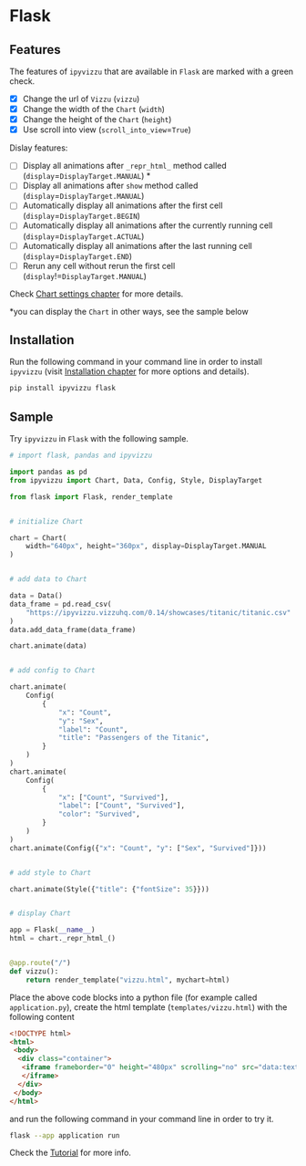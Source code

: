 # Flask

## Features

The features of `ipyvizzu` that are available in `Flask` are marked with a green
check.

- [x] Change the url of `Vizzu` (`vizzu`)
- [x] Change the width of the `Chart` (`width`)
- [x] Change the height of the `Chart` (`height`)
- [x] Use scroll into view (`scroll_into_view`=`True`)

Dislay features:

- [ ] Display all animations after `_repr_html_` method called
  (`display`=`DisplayTarget.MANUAL`) \*
- [ ] Display all animations after `show` method called
  (`display`=`DisplayTarget.MANUAL`)
- [ ] Automatically display all animations after the first cell
  (`display`=`DisplayTarget.BEGIN`)
- [ ] Automatically display all animations after the currently running cell
  (`display`=`DisplayTarget.ACTUAL`)
- [ ] Automatically display all animations after the last running cell
  (`display`=`DisplayTarget.END`)
- [ ] Rerun any cell without rerun the first cell
  (`display`!=`DisplayTarget.MANUAL`)

Check [Chart settings chapter](../../tutorial/chart_settings.md) for more
details.

\*you can display the `Chart` in other ways, see the sample below

## Installation

Run the following command in your command line in order to install `ipyvizzu`
(visit [Installation chapter](../../installation.md) for more options and
details).

```sh
pip install ipyvizzu flask
```

## Sample

Try `ipyvizzu` in `Flask` with the following sample.

```python
# import flask, pandas and ipyvizzu

import pandas as pd
from ipyvizzu import Chart, Data, Config, Style, DisplayTarget

from flask import Flask, render_template


# initialize Chart

chart = Chart(
    width="640px", height="360px", display=DisplayTarget.MANUAL
)


# add data to Chart

data = Data()
data_frame = pd.read_csv(
    "https://ipyvizzu.vizzuhq.com/0.14/showcases/titanic/titanic.csv"
)
data.add_data_frame(data_frame)

chart.animate(data)


# add config to Chart

chart.animate(
    Config(
        {
            "x": "Count",
            "y": "Sex",
            "label": "Count",
            "title": "Passengers of the Titanic",
        }
    )
)
chart.animate(
    Config(
        {
            "x": ["Count", "Survived"],
            "label": ["Count", "Survived"],
            "color": "Survived",
        }
    )
)
chart.animate(Config({"x": "Count", "y": ["Sex", "Survived"]}))


# add style to Chart

chart.animate(Style({"title": {"fontSize": 35}}))


# display Chart

app = Flask(__name__)
html = chart._repr_html_()


@app.route("/")
def vizzu():
    return render_template("vizzu.html", mychart=html)
```

Place the above code blocks into a python file (for example called
`application.py`), create the html template (`templates/vizzu.html`) with the
following content

```html
<!DOCTYPE html>
<html>
 <body>
  <div class="container">
   <iframe frameborder="0" height="480px" scrolling="no" src="data:text/html, {{ mychart }}" width="800px">
   </iframe>
  </div>
 </body>
</html>

```

and run the following command in your command line in order to try it.

```sh
flask --app application run
```

Check the [Tutorial](../../tutorial/index.md) for more info.

